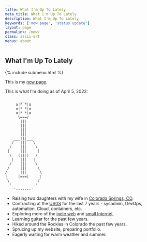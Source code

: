 ```yaml
---
title: What I'm Up To Lately
meta_title: What I'm Up To Lately
description: What I'm Up To Lately
keywords: ['now page', 'status update']
layout: page
permalink: /now/
class: ascii-art
menus: about
---
```

## What I'm Up To Lately

{% include submenu.html %}

This is my [now page](https://nownownow.com/about).

This is what I'm doing as of April 5, 2022:

```ascii-art-right
       ___
     o|* *|o
     o|* *|o
     o|* *|o
      \===/
       |||
       |||
       |||
       |||
    ___|||___
   /   |||   \
  /    |||    \
 |     |||     |
  \   (|||)   /
   |   |||   |
  /    |||    \
 /     |||     \
/      |||      \
|     [===]     |
 \             /
  '.         .'
    '-------'
```

* Raising two daughters with my wife in [Colorado Springs, CO](https://en.wikipedia.org/wiki/Colorado_Springs%2C_Colorado).
* Contracting at the [USGS](https://www.usgs.gov/programs/science-analytics-and-synthesis-sas)
  for the last 7 years - sysadmin, DevOps, automation, Cloud, containers, etc.
* Exploring more of the [indie web](https://manuelmoreale.com/on-the-indie-web) and
  [small Internet](/site/small/).
* Learning guitar for the past few years.
* Hiked around the Rockies in Colorado the past few years.
* Sprucing up my website, preparing portfolio.
* Eagerly waiting for warm weather and summer.
